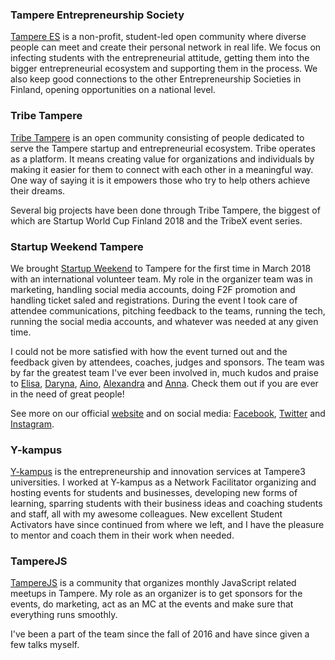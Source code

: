 ### Tampere Entrepreneurship Society

<a href="http://www.tampere.es/" target="_blank">Tampere ES</a> is a non-profit, student-led open community where diverse people can meet and create their personal network in real life. We focus on infecting students with the entrepreneurial attitude, getting them into the bigger entrepreneurial ecosystem and supporting them in the process. We also keep good connections to the other Entrepreneurship Societies in Finland, opening opportunities on a national level.

### Tribe Tampere

<a href="https://tribetampere.com/" target="_blank">Tribe Tampere</a> is an open community consisting of people dedicated to serve the Tampere startup and entrepreneurial ecosystem. Tribe operates as a platform. It means creating value for organizations and individuals by making it easier for them to connect with each other in a meaningful way. One way of saying it is it empowers those who try to help others achieve their dreams.

Several big projects have been done through Tribe Tampere, the biggest of which are Startup World Cup Finland 2018 and the TribeX event series.

### Startup Weekend Tampere

We brought <a href="https://startupweekend.org/" target="_blank">Startup Weekend</a> to Tampere for the first time in March 2018 with an international volunteer team. My role in the organizer team was in marketing, handling social media accounts, doing F2F promotion and handling ticket saled and registrations. During the event I took care of attendee communications, pitching feedback to the teams, running the tech, running the social media accounts, and whatever was needed at any given time.

I could not be more satisfied with how the event turned out and the feedback given by attendees, coaches, judges and sponsors. The team was by far the greatest team I've ever been involved in, much kudos and praise to <a href="https://www.linkedin.com/in/elisalukin/" target="_blank">Elisa</a>, <a href="https://www.linkedin.com/in/darynabarsukova/" target="_blank">Daryna</a>, <a href="https://www.linkedin.com/in/ainosiiroinen/" target="_blank">Aino</a>, <a href="https://www.linkedin.com/in/alexandraengstromsantos/" target="_blank">Alexandra</a> and <a href="https://www.linkedin.com/in/anna-pilch/" target="_blank">Anna</a>. Check them out if you are ever in the need of great people!

See more on our official <a href="http://communities.techstars.com/finland/tampere-finland/startup-weekend/12218" target="_blank">website</a> and on social media: <a href="https://www.facebook.com/startupweekendtampere/" target="_blank">Facebook</a>, <a href="https://twitter.com/swtampere" target="_blank">Twitter</a> and <a href="https://instagram.com/swtampere" target="_blank">Instagram</a>.

### Y-kampus

<a href="http://y-kampus.fi" target="_blank">Y-kampus</a> is the entrepreneurship and innovation services at Tampere3 universities. I worked at Y-kampus as a Network Facilitator organizing and hosting events for students and businesses, developing new forms of learning, sparring students with their business ideas and coaching students and staff, all with my awesome colleagues. New excellent Student Activators have since continued from where we left, and I have the pleasure to mentor and coach them in their work when needed.

### TampereJS

<a href="https://meetabit.com/communities/tamperejs" target="_blank">TampereJS</a> is a community that organizes monthly JavaScript related meetups in Tampere. My role as an organizer is to get sponsors for the events, do marketing, act as an MC at the events and make sure that everything runs smoothly.

I've been a part of the team since the fall of 2016 and have since given a few talks myself.
